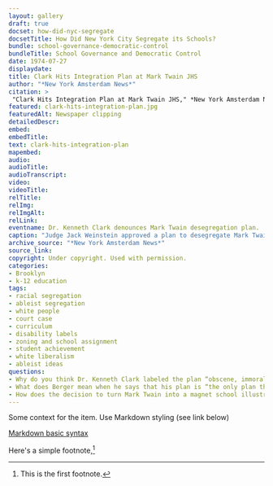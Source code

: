 ```yaml
--- 
layout: gallery
draft: true
docset: how-did-nyc-segregate
docsetTitle: How Did New York City Segregate its Schools?
bundle: school-governance-democratic-control
bundleTitle: School Governance and Democratic Control
date: 1974-07-27
displaydate: 
title: Clark Hits Integration Plan at Mark Twain JHS
author: "*New York Amsterdam News*"
citation: >
 "Clark Hits Integration Plan at Mark Twain JHS," *New York Amsterdam News*, in New York City Civil Rights History Project, Accessed: [Month Day, Year], https://nyccivilrightshistory.org/gallery/clark-hits-integration-plan.
featured: clark-hits-integration-plan.jpg
featuredAlt: Newspaper clipping
detailedDescr: 
embed: 
embedTitle: 
text: clark-hits-integration-plan
mapembed: 
audio: 
audioTitle: 
audioTranscript: 
video: 
videoTitle: 
relTitle: 
relImg: 
relImgAlt: 
relLink: 
eventname: Dr. Kenneth Clark denounces Mark Twain desegregation plan.
caption: "Judge Jack Weinstein approved a plan to desegregate Mark Twain Junior High School by making it a \"gifted and talented\" school to attract white students. Long-time desegregation advocate and psychologist Dr. Kenneth Clark denounced the proposed plan."
archive_source: "*New York Amsterdam News*"
source_link: 
copyright: Under copyright. Used with permission. 
categories: 
- Brooklyn
- k-12 education
tags: 
- racial segregation
- ableist segregation
- white people
- court case
- curriculum
- disability labels
- zoning and school assignment
- student achievement
- white liberalism
- ableist ideas
questions: 
- Why do you think Dr. Kenneth Clark labeled the plan “obscene, immoral, illegal, and unconstitutional”? Do you agree with his assessment?
- What does Berger mean when he says that his plan is “the only plan that can succeed”? Whose preferences did Berger have in mind? 
- How does the decision to turn Mark Twain into a magnet school illustrate who has power and how power works within the New York City school system? What has changed, or stayed the same, since the 1974 desegregation case at Mark Twain?
--- 
```


Some context for the item. Use Markdown styling (see link below)

[Markdown basic syntax](https://www.markdownguide.org/basic-syntax/)

Here's a simple footnote,[^1]

[^1]: This is the first footnote.
